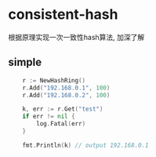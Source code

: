 # consistent-hash

根据原理实现一次一致性hash算法, 加深了解

## simple

```go
	r := NewHashRing()
	r.Add("192.168.0.1", 100)
	r.Add("192.168.0.2", 100)

    k, err := r.Get("test")
    if err != nil {
		log.Fatal(err)
    }

    fmt.Println(k) // output 192.168.0.1
```